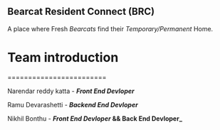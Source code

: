 ## Bearcat Resident Connect (BRC)

A place where Fresh _Bearcats_ find their _Temporary/Permanent_ Home.

# Team introduction

========================

Narendar reddy katta - **_Front End Devloper_**

Ramu Devarashetti - **_Backend End Devloper_**

Nikhil Bonthu - **_Front End Devloper_ && Back End Devloper_**